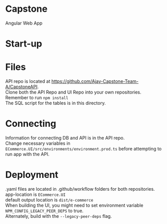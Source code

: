 # Capstone
Angular Web App
# Start-up
# Files
API repo is located at https://github.com/Ajay-Capstone-Team-A/CapstoneAPI.  
Clone both the API Repo and UI Repo into your own repositories.  
Remember to run `npm install`  
The SQL script for the tables is in this directory.  

# Connecting
Information for connecting DB and API is in the API repo.  
Change necessary variables in `ECommerce.UI/src/environments/environment.prod.ts` before attempting to run app with the API.  

# Deployment
.yaml files are located in .github/workflow folders for both repositories.  
app-location is `ECommerce.UI`  
default output location is `dist/e-commerce`  
When building the UI, you might need to set environment variable `NPM_CONFIG_LEGACY_PEER_DEPS` to true.  
Alternately, build with the `--legacy-peer-deps` flag.
